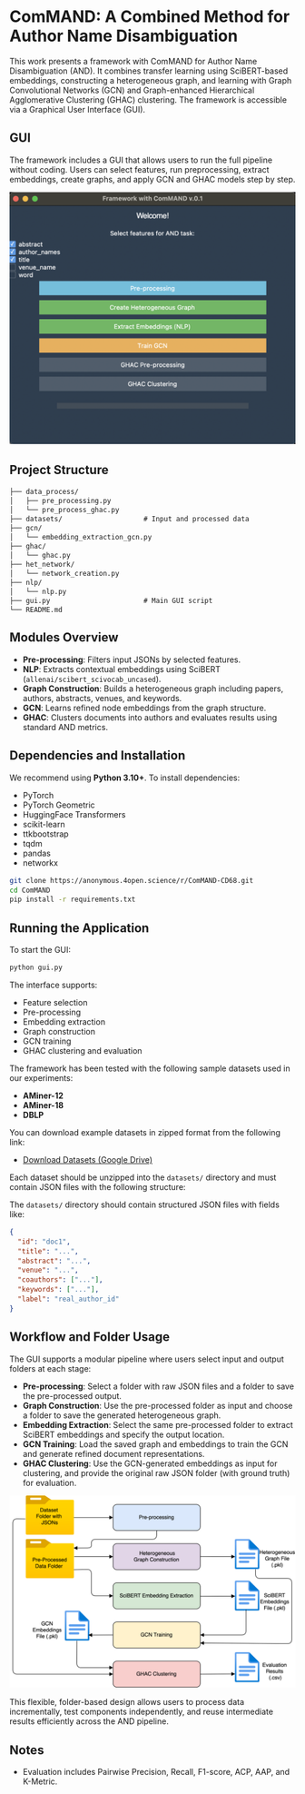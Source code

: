 # ComMAND: A Combined Method for Author Name Disambiguation

This work presents a framework with ComMAND for Author Name Disambiguation (AND). It combines transfer learning using SciBERT-based embeddings, constructing a heterogeneous graph, and learning with Graph Convolutional Networks (GCN) and Graph-enhanced Hierarchical Agglomerative Clustering (GHAC) clustering. The framework is accessible via a Graphical User Interface (GUI).

## GUI

The framework includes a GUI that allows users to run the full pipeline without coding. Users can select features, run preprocessing, extract embeddings, create graphs, and apply GCN and GHAC models step by step.


<p align="center">
  <img src="image.png" alt="GUI" width="600"/>
</p>


## Project Structure

```
├── data_process/
│   ├── pre_processing.py
│   └── pre_process_ghac.py
├── datasets/                    # Input and processed data
├── gcn/
│   └── embedding_extraction_gcn.py
├── ghac/
│   └── ghac.py
├── het_network/
│   └── network_creation.py
├── nlp/
│   └── nlp.py
├── gui.py                       # Main GUI script
└── README.md
```

## Modules Overview

- **Pre-processing**: Filters input JSONs by selected features.
- **NLP**: Extracts contextual embeddings using SciBERT (`allenai/scibert_scivocab_uncased`).
- **Graph Construction**: Builds a heterogeneous graph including papers, authors, abstracts, venues, and keywords.
- **GCN**: Learns refined node embeddings from the graph structure.
- **GHAC**: Clusters documents into authors and evaluates results using standard AND metrics.

## Dependencies and Installation

We recommend using **Python 3.10+**. To install dependencies:

- PyTorch
- PyTorch Geometric
- HuggingFace Transformers
- scikit-learn
- ttkbootstrap
- tqdm
- pandas
- networkx


```bash
git clone https://anonymous.4open.science/r/ComMAND-CD68.git
cd ComMAND
pip install -r requirements.txt
```


## Running the Application


To start the GUI:

```bash
python gui.py
```

The interface supports:
- Feature selection
- Pre-processing
- Embedding extraction
- Graph construction
- GCN training
- GHAC clustering and evaluation


The framework has been tested with the following sample datasets used in our experiments:
- **AMiner-12**
- **AMiner-18**
- **DBLP**

You can download example datasets in zipped format from the following link:

- [Download Datasets (Google Drive)](https://drive.google.com/drive/folders/1jxtOWCOlS6vX6ewIQYNHmaMEZncQrkyW?usp=drive_link)

Each dataset should be unzipped into the `datasets/` directory and must contain JSON files with the following structure:



The `datasets/` directory should contain structured JSON files with fields like:
```json
{
  "id": "doc1",
  "title": "...",
  "abstract": "...",
  "venue": "...",
  "coauthors": ["..."],
  "keywords": ["..."],
  "label": "real_author_id"
}
```

## Workflow and Folder Usage

The GUI supports a modular pipeline where users select input and output folders at each stage:

- **Pre-processing**: Select a folder with raw JSON files and a folder to save the pre-processed output.
- **Graph Construction**: Use the pre-processed folder as input and choose a folder to save the generated heterogeneous graph.
- **Embedding Extraction**: Select the same pre-processed folder to extract SciBERT embeddings and specify the output location.
- **GCN Training**: Load the saved graph and embeddings to train the GCN and generate refined document representations.
- **GHAC Clustering**: Use the GCN-generated embeddings as input for clustering, and provide the original raw JSON folder (with ground truth) for evaluation.


<p align="center">
  <img src="workflow.png" alt="GUI" width="600"/>
</p>


This flexible, folder-based design allows users to process data incrementally, test components independently, and reuse intermediate results efficiently across the AND pipeline.




## Notes

- Evaluation includes Pairwise Precision, Recall, F1-score, ACP, AAP, and K-Metric.
